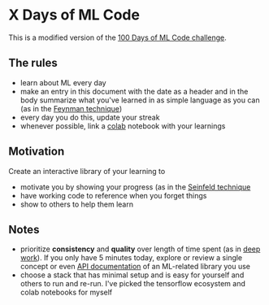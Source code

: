 # X Days of ML Code

This is a modified version of the [100 Days of ML Code challenge](https://github.com/llSourcell/100_Days_of_ML_Code).

## The rules

* learn about ML every day
* make an entry in this document with the date as a header and in the body summarize what you've learned in as simple language as you can (as in the [Feynman technique](https://mattyford.com/blog/2014/1/23/the-feynman-technique-model))
* every day you do this, update your streak
* whenever possible, link a [colab](https://colab.research.google.com/) notebook with your learnings

## Motivation

Create an interactive library of your learning to
* motivate you by showing your progress (as in the [Seinfeld technique](https://lifehacker.com/281626/jerry-seinfelds-productivity-secret)
* have working code to reference when you forget things
* show to others to help them learn

## Notes

* prioritize **consistency** and **quality** over length of time spent (as in [deep work](https://www.entrepreneur.com/article/269805)). If you only have 5 minutes today, explore or review a single concept or even [API documentation](https://www.tensorflow.org/api_docs/) of an ML-related library you use  
* choose a stack that has minimal setup and is easy for yourself and others to run and re-run. I've picked the tensorflow ecosystem and colab notebooks for myself
